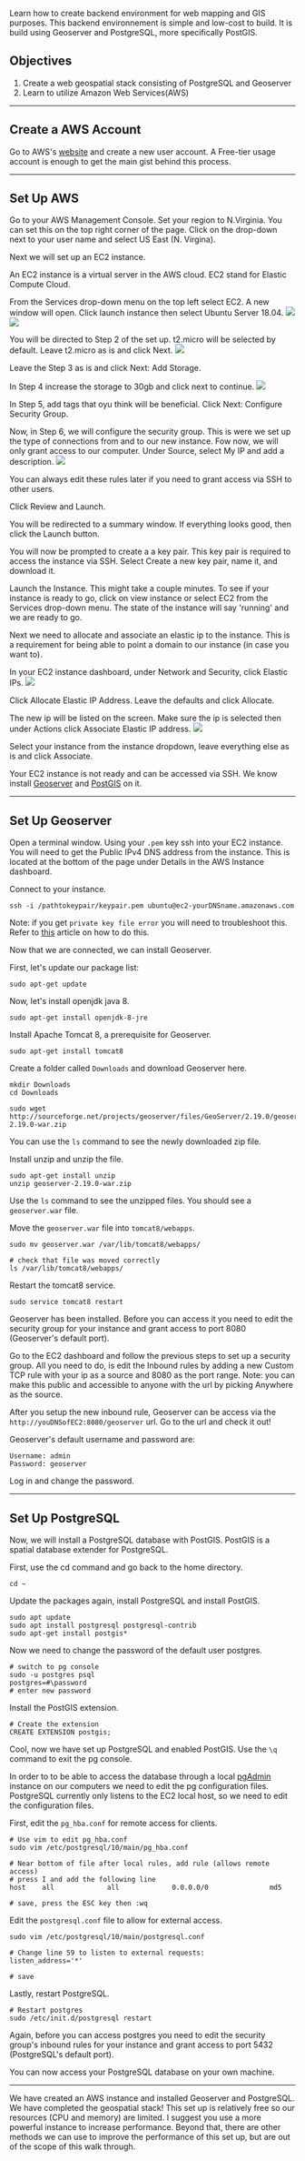 Learn how to create backend environment for web mapping and GIS purposes. 
This backend environnement is simple and low-cost to build. It is build using Geoserver and PostgreSQL, more specifically PostGIS. 

## Objectives
1. Create a web geospatial stack consisting of PostgreSQL and Geoserver
2. Learn to utilize Amazon Web Services(AWS)

---

## Create a AWS Account

Go to AWS's [website](https://aws.amazon.com) and create a new user account.
A Free-tier usage account is enough to get the main gist behind this process. 

---

## Set Up AWS

Go to your AWS Management Console.
Set your region to N.Virginia. You can set this on the top right corner of the page.
Click on the drop-down next to your user name and select US East (N. Virgina).

Next we will set up an EC2 instance. 

An EC2 instance is a virtual server in the AWS cloud. EC2 stand for Elastic Compute Cloud. 

From the Services drop-down menu on the top left select EC2.
A new window will open. Click launch instance then select Ubuntu Server 18.04.
![](/assets/images/geostack/launch_ec2.png)
![](/assets/images/geostack/select_ubuntu.png)

You will be directed to Step 2 of the set up. 
t2.micro will be selected by default. 
Leave t2.micro as is and click Next. 
![](/assets/images/geostack/t2.png)

Leave the Step 3 as is and click Next: Add Storage. 

In Step 4 increase the storage to 30gb and click next to continue. 
![](/assets/images/geostack/storage.png)

In Step 5, add tags that oyu think will be beneficial.
Click Next: Configure Security Group.

Now, in Step 6, we will configure the security group. This is were we set up the type of connections from and to our new instance. 
Fow now, we will only grant access to our computer. 
Under Source, select My IP and add a description. 
![](/assets/images/geostack/security_group.png)

You can always edit these rules later if you need to grant access via SSH to other users. 

Click Review and Launch. 

You will be redirected to a summary window. If everything looks good, then click the Launch button. 

You will now be prompted to create a a key pair. This key pair is required to access the instance via SSH. 
Select Create a new key pair, name it, and download it.

Launch the Instance.
This might take a couple minutes.
To see if your instance is ready to go, click on view instance or select EC2 from the Services drop-down menu. The state of the instance will say 'running' and we are ready to go. 

Next we need to allocate and associate an elastic ip to the instance. This is a requirement for being able to point a domain to our instance (in case you want to). 

In your EC2 instance dashboard, under Network and Security, click Elastic IPs. 
![](/assets/images/geostack/elastic_ip.png)

Click Allocate Elastic IP Address.
Leave the defaults and click Allocate.

The new ip will be listed on the screen. 
Make sure the ip is selected then under Actions click Associate Elastic IP address. 
![](/assets/images/geostack/associate.png)

Select your instance from the instance dropdown, leave everything else as is and click Associate. 

Your EC2 instance is not ready and can be accessed via SSH. We know install [Geoserver](http://geoserver.org) and [PostGIS](https://postgis.net) on it.

---

## Set Up Geoserver

Open a terminal window.
Using your `.pem` key ssh into your EC2 instance. 
You will need to get the Public IPv4 DNS address from the instance. This is located at the bottom of the page under Details in the AWS Instance dashboard.  

Connect to your instance.
```console
ssh -i /pathtokeypair/keypair.pem ubuntu@ec2-yourDNSname.amazonaws.com
```

Note: if you get `private key file error` you will need to troubleshoot this. Refer to [this](https://99robots.com/how-to-fix-permission-error-ssh-amazon-ec2-instance/) article on how to do this.  

Now that we are connected, we can install Geoserver. 

First, let's update our package list:
```console
sudo apt-get update
```

Now, let's install openjdk java 8. 
```console
sudo apt-get install openjdk-8-jre
```

Install Apache Tomcat 8, a prerequisite for Geoserver. 
```console
sudo apt-get install tomcat8
```
Create a folder called `Downloads` and download Geoserver here.
```console
mkdir Downloads
cd Downloads

sudo wget http://sourceforge.net/projects/geoserver/files/GeoServer/2.19.0/geoserver-2.19.0-war.zip
```

You can use the `ls` command to see the newly downloaded zip file.

Install unzip and unzip the file.
```console
sudo apt-get install unzip
unzip geoserver-2.19.0-war.zip
```
Use the `ls` command to see the unzipped files. You should see a `geoserver.war` file.

Move the `geoserver.war` file into `tomcat8/webapps`.
```console
sudo mv geoserver.war /var/lib/tomcat8/webapps/

# check that file was moved correctly
ls /var/lib/tomcat8/webapps/
```

Restart the tomcat8 service.
```console
sudo service tomcat8 restart
```

Geoserver has been installed. Before you can access it you need to edit the security group for your instance and grant access to port 8080 (Geoserver's default port).

Go to the EC2 dashboard and follow the previous steps to set up a security group. All you need to do, is edit the Inbound rules by adding a new Custom TCP rule with your ip as a source and 8080 as the port range. 
Note: you can make this public and accessible to anyone with the url by picking Anywhere as the source.

After you  setup the new inbound rule, Geoserver can be access via the `http://youDNSofEC2:8080/geoserver` url.
Go to the url and check it out!

Geoserver's default username and password are:
```
Username: admin
Password: geoserver
```

Log in and change the password. 

---

## Set Up PostgreSQL

Now, we will install a PostgreSQL database with PostGIS.
PostGIS is a spatial database extender for PostgreSQL.

First, use the cd command and go back to the home directory. 
```console
cd ~
```

Update the packages again, install PostgreSQL and install PostGIS.
```console
sudo apt update 
sudo apt install postgresql postgresql-contrib
sudo apt-get install postgis*
```

Now we need to change the password of the default user postgres.
```console
# switch to pg console
sudo -u postgres psql
postgres=#\password​
# enter new password
```

Install the PostGIS extension. 
```console
# Create the extension
CREATE EXTENSION postgis;
```

Cool, now we have set up PostgreSQL and enabled PostGIS. 
Use the `\q` command to exit the pg console. 

In order to to be able to access the database through a local [pgAdmin](https://www.pgadmin.org) instance on our computers we need to edit the pg configuration files.  
PostgreSQL currently only listens to the EC2 local host, so we need to edit the configuration files. 

First, edit the `pg_hba.conf` for remote access for clients. 
```console
# Use vim to edit pg_hba.conf
sudo vim /etc/postgresql/10/main/pg_hba.conf

# Near bottom of file after local rules, add rule (allows remote access)
# press I and add the following line
host    all             all             0.0.0.0/0               md5

# save, press the ESC key then :wq
```

Edit the `postgresql.conf` file to allow for external access.
```console
sudo vim /etc/postgresql/10/main/postgresql.conf

# Change line 59 to listen to external requests:
listen_address='*'

# save
```

Lastly, restart PostgreSQL.
```console
# Restart postgres
sudo /etc/init.d/postgresql restart
```

Again, before you can access postgres you need to edit the security group's inbound rules for your instance and grant access to port 5432 (PostgreSQL's default port).

You can now access your PostgreSQL database on your own machine. 

---

We have created an AWS instance and installed Geoserver and PostgreSQL. We have completed the geospatial stack!
This set up is relatively free so our resources (CPU and memory) are limited. I suggest you use a more powerful instance to increase performance. Beyond that, there are other methods we can use to improve the performance of this set up, but are out of the scope of this walk through.


